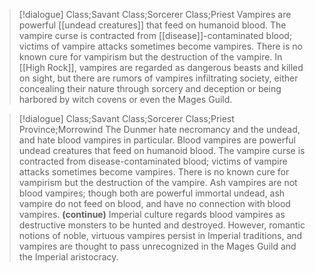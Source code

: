 >[!dialogue] Class;Savant Class;Sorcerer Class;Priest
>Vampires are powerful [[undead creatures]] that feed on humanoid blood. The vampire curse is contracted from [[disease]]-contaminated blood; victims of vampire attacks sometimes become vampires. There is no known cure for vampirism but the destruction of the vampire. In [[High Rock]], vampires are regarded as dangerous beasts and killed on sight, but there are rumors of vampires infiltrating society, either concealing their nature through sorcery and deception or being harbored by witch covens or even the Mages Guild.

>[!dialogue] Class;Savant Class;Sorcerer Class;Priest Province;Morrowind
>The Dunmer hate necromancy and the undead, and hate blood vampires in particular. Blood vampires are powerful undead creatures that feed on humanoid blood. The vampire curse is contracted from disease-contaminated blood; victims of vampire attacks sometimes become vampires. There is no known cure for vampirism but the destruction of the vampire. Ash vampires are not blood vampires; though both are powerful immortal undead, ash vampire do not feed on blood, and have no connection with blood vampires.
>**(continue)**
>Imperial culture regards blood vampires as destructive monsters to be hunted and destroyed. However, romantic notions of noble, virtuous vampires persist in Imperial traditions, and vampires are thought to pass unrecognized in the Mages Guild and the Imperial aristocracy.
